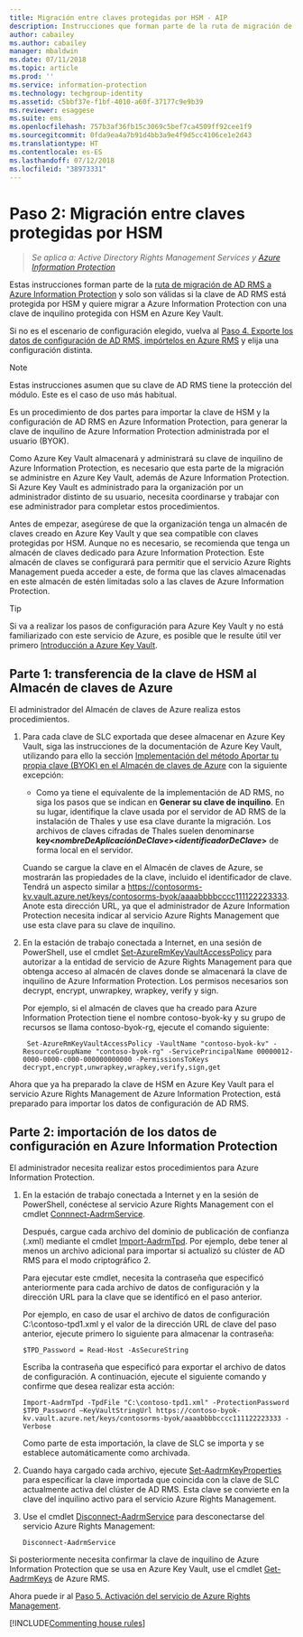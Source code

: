```yaml
---
title: Migración entre claves protegidas por HSM - AIP
description: Instrucciones que forman parte de la ruta de migración de AD RMS a Azure Information Protection y que solo son válidas si la clave de AD RMS está protegida por HSM y quiere migrar a Azure Information Protection con una clave de inquilino protegida con HSM en Azure Key Vault.
author: cabailey
ms.author: cabailey
manager: mbaldwin
ms.date: 07/11/2018
ms.topic: article
ms.prod: ''
ms.service: information-protection
ms.technology: techgroup-identity
ms.assetid: c5bbf37e-f1bf-4010-a60f-37177c9e9b39
ms.reviewer: esaggese
ms.suite: ems
ms.openlocfilehash: 757b3af36fb15c3069c5bef7ca4509ff92cee1f9
ms.sourcegitcommit: 0fda9ea4a7b91d4bb3a9e4f9d5cc4106ce1e2d43
ms.translationtype: HT
ms.contentlocale: es-ES
ms.lasthandoff: 07/12/2018
ms.locfileid: "38973331"
---
```

# <a name="step-2-hsm-protected-key-to-hsm-protected-key-migration"></a>Paso 2: Migración entre claves protegidas por HSM

>*Se aplica a: Active Directory Rights Management Services y [Azure Information Protection](https://azure.microsoft.com/pricing/details/information-protection)*


Estas instrucciones forman parte de la [ruta de migración de AD RMS a Azure Information Protection](migrate-from-ad-rms-to-azure-rms.md) y solo son válidas si la clave de AD RMS está protegida por HSM y quiere migrar a Azure Information Protection con una clave de inquilino protegida con HSM en Azure Key Vault. 

Si no es el escenario de configuración elegido, vuelva al [Paso 4. Exporte los datos de configuración de AD RMS, impórtelos en Azure RMS](migrate-from-ad-rms-phase2.md#step-4-export-configuration-data-from-ad-rms-and-import-it-to-azure-information-protection) y elija una configuración distinta.

> [!NOTE]
> Estas instrucciones asumen que su clave de AD RMS tiene la protección del módulo. Este es el caso de uso más habitual. 

Es un procedimiento de dos partes para importar la clave de HSM y la configuración de AD RMS en Azure Information Protection, para generar la clave de inquilino de Azure Information Protection administrada por el usuario (BYOK).

Como Azure Key Vault almacenará y administrará su clave de inquilino de Azure Information Protection, es necesario que esta parte de la migración se administre en Azure Key Vault, además de Azure Information Protection. Si Azure Key Vault es administrado para la organización por un administrador distinto de su usuario, necesita coordinarse y trabajar con ese administrador para completar estos procedimientos.

Antes de empezar, asegúrese de que la organización tenga un almacén de claves creado en Azure Key Vault y que sea compatible con claves protegidas por HSM. Aunque no es necesario, se recomienda que tenga un almacén de claves dedicado para Azure Information Protection. Este almacén de claves se configurará para permitir que el servicio Azure Rights Management pueda acceder a este, de forma que las claves almacenadas en este almacén de estén limitadas solo a las claves de Azure Information Protection.


> [!TIP]
> Si va a realizar los pasos de configuración para Azure Key Vault y no está familiarizado con este servicio de Azure, es posible que le resulte útil ver primero [Introducción a Azure Key Vault](https://azure.microsoft.com/documentation/articles/key-vault-get-started/). 


## <a name="part-1-transfer-your-hsm-key-to-azure-key-vault"></a>Parte 1: transferencia de la clave de HSM al Almacén de claves de Azure

El administrador del Almacén de claves de Azure realiza estos procedimientos.

1. Para cada clave de SLC exportada que desee almacenar en Azure Key Vault, siga las instrucciones de la documentación de Azure Key Vault, utilizando para ello la sección [Implementación del método Aportar tu propia clave (BYOK) en el Almacén de claves de Azure](https://azure.microsoft.com/documentation/articles/key-vault-hsm-protected-keys/#implementing-bring-your-own-key-byok-for-azurekey-vault) con la siguiente excepción:

    - Como ya tiene el equivalente de la implementación de AD RMS, no siga los pasos que se indican en **Generar su clave de inquilino**. En su lugar, identifique la clave usada por el servidor de AD RMS de la instalación de Thales y use esa clave durante la migración. Los archivos de claves cifradas de Thales suelen denominarse **key<*nombreDeAplicaciónDeClave*><*identificadorDeClave*>** de forma local en el servidor.

    Cuando se cargue la clave en el Almacén de claves de Azure, se mostrarán las propiedades de la clave, incluido el identificador de clave. Tendrá un aspecto similar a https://contosorms-kv.vault.azure.net/keys/contosorms-byok/aaaabbbbcccc111122223333. Anote esta dirección URL, ya que el administrador de Azure Information Protection necesita indicar al servicio Azure Rights Management que use esta clave para su clave de inquilino.

2. En la estación de trabajo conectada a Internet, en una sesión de PowerShell, use el cmdlet [Set-AzureRmKeyVaultAccessPolicy](/powershell/module/azurerm.keyvault/set-azurermkeyvaultaccesspolicy) para autorizar a la entidad de servicio de Azure Rights Management para que obtenga acceso al almacén de claves donde se almacenará la clave de inquilino de Azure Information Protection. Los permisos necesarios son decrypt, encrypt, unwrapkey, wrapkey, verify y sign.
    
    Por ejemplo, si el almacén de claves que ha creado para Azure Information Protection tiene el nombre contoso-byok-ky y su grupo de recursos se llama contoso-byok-rg, ejecute el comando siguiente:
    
        Set-AzureRmKeyVaultAccessPolicy -VaultName "contoso-byok-kv" -ResourceGroupName "contoso-byok-rg" -ServicePrincipalName 00000012-0000-0000-c000-000000000000 -PermissionsToKeys decrypt,encrypt,unwrapkey,wrapkey,verify,sign,get


Ahora que ya ha preparado la clave de HSM en Azure Key Vault para el servicio Azure Rights Management de Azure Information Protection, está preparado para importar los datos de configuración de AD RMS.

## <a name="part-2-import-the-configuration-data-to-azure-information-protection"></a>Parte 2: importación de los datos de configuración en Azure Information Protection

El administrador necesita realizar estos procedimientos para Azure Information Protection.

1. En la estación de trabajo conectada a Internet y en la sesión de PowerShell, conéctese al servicio Azure Rights Management con el cmdlet [Connnect-AadrmService](/powershell/aadrm/vlatest/connect-aadrmservice).
    
    Después, cargue cada archivo del dominio de publicación de confianza (.xml) mediante el cmdlet [Import-AadrmTpd](/powershell/aadrm/vlatest/import-aadrmtpd). Por ejemplo, debe tener al menos un archivo adicional para importar si actualizó su clúster de AD RMS para el modo criptográfico 2.
    
    Para ejecutar este cmdlet, necesita la contraseña que especificó anteriormente para cada archivo de datos de configuración y la dirección URL para la clave que se identificó en el paso anterior.
    
    Por ejemplo, en caso de usar el archivo de datos de configuración C:\contoso-tpd1.xml y el valor de la dirección URL de clave del paso anterior, ejecute primero lo siguiente para almacenar la contraseña:
    
    ```
    $TPD_Password = Read-Host -AsSecureString
    ```
    
    Escriba la contraseña que especificó para exportar el archivo de datos de configuración. A continuación, ejecute el siguiente comando y confirme que desea realizar esta acción:
    
    ```
    Import-AadrmTpd -TpdFile "C:\contoso-tpd1.xml" -ProtectionPassword $TPD_Password –KeyVaultStringUrl https://contoso-byok-kv.vault.azure.net/keys/contosorms-byok/aaaabbbbcccc111122223333 -Verbose
    ```
    
    Como parte de esta importación, la clave de SLC se importa y se establece automáticamente como archivada.

2.  Cuando haya cargado cada archivo, ejecute [Set-AadrmKeyProperties](/powershell/module/aadrm/set-aadrmkeyproperties) para especificar la clave importada que coincida con la clave de SLC actualmente activa del clúster de AD RMS. Esta clave se convierte en la clave del inquilino activo para el servicio Azure Rights Management.

3.  Use el cmdlet [Disconnect-AadrmService](/powershell/aadrm/vlatest/disconnect-aadrmservice) para desconectarse del servicio Azure Rights Management:

    ```
    Disconnect-AadrmService
    ```

Si posteriormente necesita confirmar la clave de inquilino de Azure Information Protection que se usa en Azure Key Vault, use el cmdlet [Get-AadrmKeys](/powershell/aadrm/vlatest/get-aadrmkeys) de Azure RMS.

Ahora puede ir al [Paso 5. Activación del servicio de Azure Rights Management](migrate-from-ad-rms-phase2.md#step-5-activate-the-azure-rights-management-service).

[!INCLUDE[Commenting house rules](../includes/houserules.md)]

